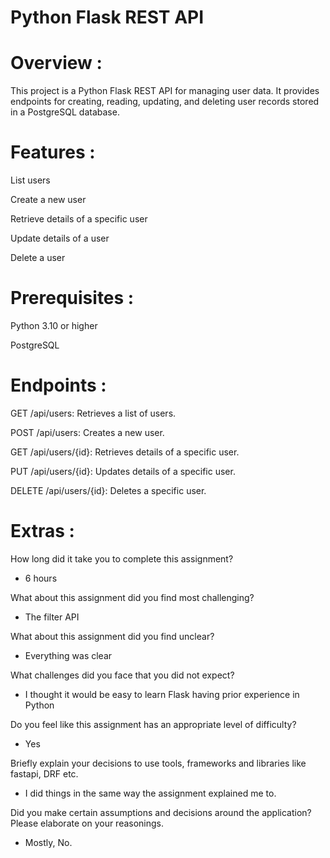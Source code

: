 # Python Flask REST API

# Overview :
This project is a Python Flask REST API for managing user data. It provides endpoints for creating, reading, updating, and deleting user records stored in a PostgreSQL database.

# Features :
List users

Create a new user

Retrieve details of a specific user

Update details of a user

Delete a user

# Prerequisites : 

Python 3.10 or higher

PostgreSQL

# Endpoints :

GET /api/users: Retrieves a list of users.

POST /api/users: Creates a new user.

GET /api/users/{id}: Retrieves details of a specific user.

PUT /api/users/{id}: Updates details of a specific user.

DELETE /api/users/{id}: Deletes a specific user.

# Extras : 

How long did it take you to complete this assignment?
-  6 hours
  
What about this assignment did you find most challenging?
- The filter API
  
What about this assignment did you find unclear?
-  Everything was clear
  
What challenges did you face that you did not expect?
-  I thought it would be easy to learn Flask having prior experience in Python
  
Do you feel like this assignment has an appropriate level of difficulty?
- Yes
  
Briefly explain your decisions to use tools, frameworks and libraries like fastapi, DRF etc.
-  I did things in the same way the assignment explained me to.
  
Did you make certain assumptions and decisions around the application? Please elaborate on your reasonings.
- Mostly, No.
  
